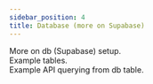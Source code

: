 ```yaml
---
sidebar_position: 4
title: Database (more on Supabase)
---
```


More on db (Supabase) setup.  
Example tables.  
Example API querying from db table.  
